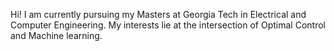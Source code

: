 Hi! 
I am currently pursuing my Masters at Georgia Tech in Electrical and Computer Engineering. My interests lie at the intersection of Optimal Control and Machine learning.
